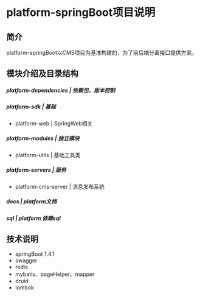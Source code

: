# platform-springBoot项目说明

## 简介

platform-springBoot以CMS项目为基准构建的，为了前后端分离接口提供方案。


## 模块介绍及目录结构 

##### platform-dependencies |   依赖包，版本控制

##### platform-sdk  |   基础
* platform-web    |   SpringWeb相关

##### platform-modules  |   独立模块
* platform-utils      |   基础工具类

##### platform-servers  |  服务
* platform-cms-server   |  消息发布系统

##### docs              |  platform文档

##### sql               |  platform 依赖sql


## 技术说明

- springBoot 1.4.1
- swagger
- redis
- mybatis、pageHelper、mapper
- druid
- lombok




